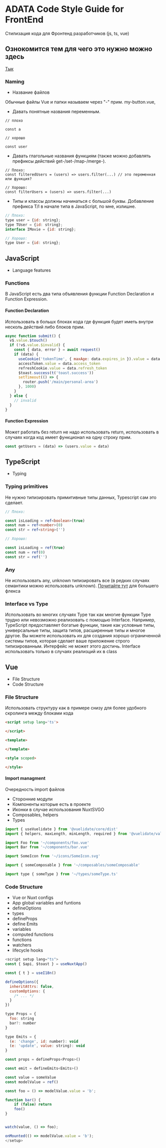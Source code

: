 
# ADATA Code Style Guide for FrontEnd

Стилизация кода для Фронтенд разработчиков (js, ts, vue)





## Ознокомится тем для чего это нужно можно здесь

[Тык](https://habr.com/ru/companies/manychat/articles/468953/)

### Naming

* Название файлов

Обычные файлы Vue и папки называем через "-" прим. my-button.vue, 

* Давать понятные названия переменным.

```javasript
// плохо

const a

// хорошо

const user
```

* Давать глагольные названия функциям (также можно добавлять префиксы действий get-/set-/map-/merge-).

```javasript
// Плохо: 
const filteredUsers = (users) => users.filter(...) // это переменная или функция?

// Хорошо: 
const filterUsers = (users) => users.filter(...)
```
* Типы и классы должны начинаться с большой буквы. Добавление префикса T/I в начале типа в JavaScript, по мне, излишне.

```javascript
// Плохо:
type user = {id: string};
type TUser = {id: string};
interface IMovie = {id: string};

// Хорошо:
type User = {id: string};
```

## JavaScript
- Language features

### Functions

В JavaScript есть два типа объявления функции Function Declaration и Function Expression.

#### Function Declaration

Использовать в большх блоках кода где функция будет иметь внутри несколь действий либо блоков прим.

```javascript
async function submit() {
  v$.value.$touch()
  if (!v$.value.$invalid) {
    const { data, error } = await request()
    if (data) {
      useCookie('tokenTime', { maxAge: data.expires_in }).value = data.expires_in
      accessToken.value = data.access_token
      refreshCookie.value = data.refresh_token
      $toast.success(t('toast.success'))
      setTimeout(() => {
        router.push('/main/personal-area')
      }, 1000)
    }
  } else {
    // invalid
  }
}
```

#### Function Expression

Может работать без return не надо использовать return, использовать в случаях когда код имеет функционал на одну строку прим.

```javascript
const getUsers = (data) => (users.value = data)
```
## TypeScript

- Typing

### Typing primitives

Не нужно типизировать примитивные типы данных, Typescript сам это сделает.

```typescript
// Плохо:

const isLoading = ref<boolean>(true)
const num = ref<number>(0)
const str = ref<string>('')

// Хорошо:

const isLoading = ref(true)
const num = ref(0)
const str = ref('')
```

### Any

Не использовать any, unknown типизировать все (в редких случаях семантики можно использовать unknown).
[Почитайте тут](https://www.typescriptlang.org/docs/handbook/utility-types.html) для большего флекса

### Interface vs Type

Использовать во многих случаях Type так как многие функции Type трудно или невозможно реализовать с помощью Interface. Например, TypeScript предоставляет богатые функции, такие как условные типы, универсальные типы, защита типов, расширенные типы и многое другое. Вы можете использовать их для создания хорошо ограниченной системы типов, которая сделает ваше приложение строго типизированным. Интерфейс не может этого достичь.
Interface использовать только в случаях реализций их в class


## Vue
- File Structure
- Code Structure

### File Structure
Использовать структуру как в примере снизу для более удобного скролинга между блоками кода
```html
<script setup lang='ts'>

</script>

<template>

</template>

<style scoped>

</style>
```

#### Import managment

Очередность import файлов
- Сторонние модули
- Компоненты которые есть в проекте
- Иконки в случае использования NuxtSVGO
- Composables, helpers
- Types

```javascript
import { useVuelidate } from '@vuelidate/core/dist'
import { helpers, maxLength, minLength, required } from '@vuelidate/validators/dist'

import Foo from '~/components/foo.vue'
import Bar from '~/components/bar.vue'

import SomeIcon from '~/icons/SomeIcon.svg'

import { someComposable } from '~/composables/someComposable'

import type { someType } from '~/types/someType.ts'
```

### Code Structure
- Vue or Nuxt configs
- App global variables and funtions
- defineOptions
- types
- defineProps
- define Emits
- variables
- computed functions
- functions
- watchers
- lifecycle hooks

```javascript
<script setup lang="ts">
const { $api, $toast } = useNuxtApp()

const { t } = useI18n()

defineOptions({
  inheritAttrs: false,
  customOptions: {
    /* ... */
  }
})

type Props = {
  foo: string
  bar?: number
}

type Emits = {
  (e: 'change', id: number): void
  (e: 'update', value: string): void
}

const props = defineProps<Props>()

const emit = defineEmits<Emits>()

const value = someValue
const modelValue = ref()

const foo = () => modelValue.value = 'b';

function bar() {
    if (false) return
    foo()
}


watch(value, () => foo);

onMounted(() => modelValue.value = 'b');
</setup>
```




